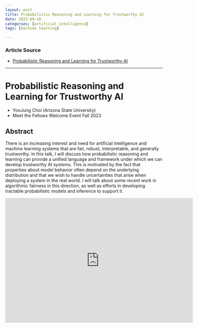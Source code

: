 ```yaml
---
layout: post
title: Probabilistic Reasoning and Learning for Trustworthy AI
date: 2023-09-10
categories: [artificial intelligence]
tags: [machine learning]

---
```


### Article Source

* [Probabilistic Reasoning and Learning for Trustworthy AI](https://www.youtube.com/watch?v=yN8Dpa6AzaM)

---

# Probabilistic Reasoning and Learning for Trustworthy AI

* YooJung Choi (Arizona State University)
* Meet the Fellows Welcome Event Fall 2023

## Abstract


There is an increasing interest and need for artificial intelligence and machine learning systems that are fair, robust, interpretable, and generally trustworthy. In this talk, I will discuss how probabilistic reasoning and learning can provide a unified language and framework under which we can develop trustworthy AI systems. This is motivated by the fact that properties about model behavior often depend on the underlying distribution and that we wish to handle uncertainties that arise when deploying a system in the real world. I will talk about some recent work in algorithmic fairness in this direction, as well as efforts in developing tractable probabilistic models and inference to support it.


<iframe width="600" height="400" src="https://www.youtube.com/embed/yN8Dpa6AzaM?si=lVpCoxHj6nPAt0Ma" title="YouTube video player" frameborder="0" allow="accelerometer; autoplay; clipboard-write; encrypted-media; gyroscope; picture-in-picture; web-share" allowfullscreen></iframe>
